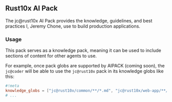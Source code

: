## Rust10x AI Pack

The jc@rust10x AI Pack provides the knowledge, guidelines, and best practices I, Jeremy Chone, use to build production applications.

### Usage

This pack serves as a knowledge pack, meaning it can be used to include sections of content for other agents to use.

For example, once pack globs are supported by AIPACK (coming soon), the `jc@coder` will be able to use the `jc@rust10x` pack in its knowledge globs like this:

```toml
#!meta
knowledge_globs = ["jc@rust10x/common/**/*.md", "jc@rust10x/web-app/**/*.md"]
# ...
```

